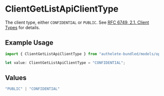 # ClientGetListApiClientType

The client type, either `CONFIDENTIAL` or `PUBLIC`. See [RFC 6749, 2.1. Client Types](https://datatracker.ietf.org/doc/html/rfc6749#section-2.1)
for details.


## Example Usage

```typescript
import { ClientGetListApiClientType } from "authelete-bundled/models/operations";

let value: ClientGetListApiClientType = "CONFIDENTIAL";
```

## Values

```typescript
"PUBLIC" | "CONFIDENTIAL"
```